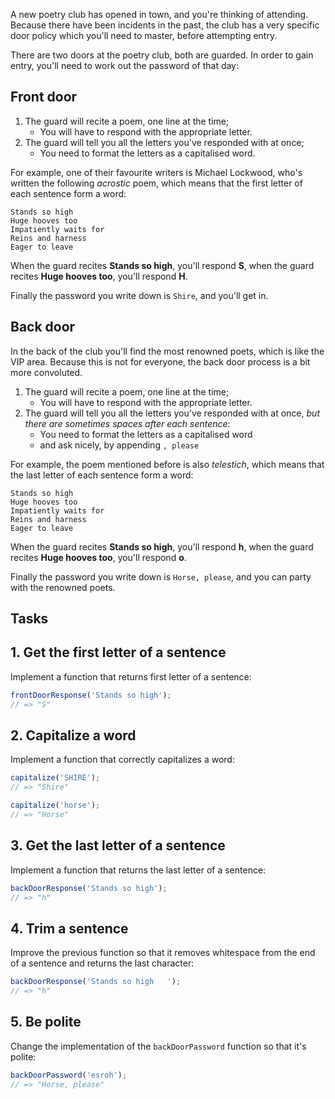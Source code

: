 A new poetry club has opened in town, and you're thinking of attending. Because
there have been incidents in the past, the club has a very specific door policy
which you'll need to master, before attempting entry.

There are two doors at the poetry club, both are guarded. In order to gain
entry, you'll need to work out the password of that day:

## Front door

1. The guard will recite a poem, one line at the time;
   - You will have to respond with the appropriate letter.
2. The guard will tell you all the letters you've responded with at once;
   - You need to format the letters as a capitalised word.

For example, one of their favourite writers is Michael Lockwood, who's written
the following _acrostic_ poem, which means that the first letter of each
sentence form a word:

```text
Stands so high
Huge hooves too
Impatiently waits for
Reins and harness
Eager to leave
```

When the guard recites **Stands so high**, you'll respond **S**, when the guard
recites **Huge hooves too**, you'll respond **H**.

Finally the password you write down is `Shire`, and you'll get in.

## Back door

In the back of the club you'll find the most renowned poets, which is like the
VIP area. Because this is not for everyone, the back door process is a bit more
convoluted.

1. The guard will recite a poem, one line at the time;
   - You will have to respond with the appropriate letter.
2. The guard will tell you all the letters you've responded with at once, _but
   there are sometimes spaces after each sentence_:
   - You need to format the letters as a capitalised word
   - and ask nicely, by appending `, please`

For example, the poem mentioned before is also _telestich_, which means that
the last letter of each sentence form a word:

```text
Stands so high
Huge hooves too
Impatiently waits for
Reins and harness
Eager to leave
```

When the guard recites **Stands so high**, you'll respond **h**, when the guard
recites **Huge hooves too**, you'll respond **o**.

Finally the password you write down is `Horse, please`, and you can party
with the renowned poets.

## Tasks

## 1. Get the first letter of a sentence

Implement a function that returns first letter of a sentence:

```javascript
frontDoorResponse('Stands so high');
// => "S"
```

## 2. Capitalize a word

Implement a function that correctly capitalizes a word:

```javascript
capitalize('SHIRE');
// => "Shire"

capitalize('horse');
// => "Horse"
```

## 3. Get the last letter of a sentence

Implement a function that returns the last letter of a sentence:

```javascript
backDoorResponse('Stands so high');
// => "h"
```

## 4. Trim a sentence

Improve the previous function so that it removes whitespace from the end of a sentence and returns the last character:

```javascript
backDoorResponse('Stands so high   ');
// => "h"
```

## 5. Be polite

Change the implementation of the `backDoorPassword` function so that it's polite:

```javascript
backDoorPassword('esroh');
// => "Horse, please"
```
